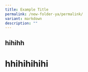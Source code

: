 ```yaml
---
title: Example Title
permalink: /new-folder-ya/permalink/
variant: markdown
description: ""
---
```

## hihihh

# hhihihihihi